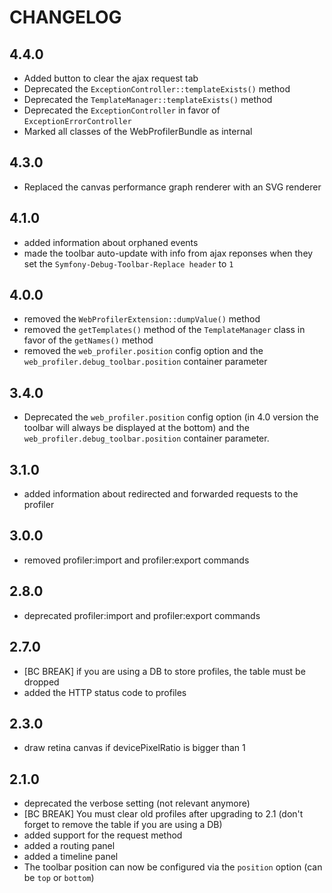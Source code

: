 CHANGELOG
=========

4.4.0
-----

 * Added button to clear the ajax request tab
 * Deprecated the `ExceptionController::templateExists()` method
 * Deprecated the `TemplateManager::templateExists()` method
 * Deprecated the `ExceptionController` in favor of `ExceptionErrorController`
 * Marked all classes of the WebProfilerBundle as internal

4.3.0
-----

 * Replaced the canvas performance graph renderer with an SVG renderer

4.1.0
-----

 * added information about orphaned events
 * made the toolbar auto-update with info from ajax reponses when they set the 
   `Symfony-Debug-Toolbar-Replace header` to `1`

4.0.0
-----

 * removed the `WebProfilerExtension::dumpValue()` method
 * removed the `getTemplates()` method of the `TemplateManager` class in favor of the ``getNames()`` method
 * removed the `web_profiler.position` config option and the
   `web_profiler.debug_toolbar.position` container parameter

3.4.0
-----

 * Deprecated the `web_profiler.position` config option (in 4.0 version the toolbar
   will always be displayed at the bottom) and the `web_profiler.debug_toolbar.position`
   container parameter.

3.1.0
-----

 * added information about redirected and forwarded requests to the profiler

3.0.0
-----

 * removed profiler:import and profiler:export commands

2.8.0
-----

 * deprecated profiler:import and profiler:export commands

2.7.0
-----

 * [BC BREAK] if you are using a DB to store profiles, the table must be dropped
 * added the HTTP status code to profiles

2.3.0
-----

 * draw retina canvas if devicePixelRatio is bigger than 1

2.1.0
-----

 * deprecated the verbose setting (not relevant anymore)
 * [BC BREAK] You must clear old profiles after upgrading to 2.1 (don't forget
   to remove the table if you are using a DB)
 * added support for the request method
 * added a routing panel
 * added a timeline panel
 * The toolbar position can now be configured via the `position` option (can
   be `top` or `bottom`)
